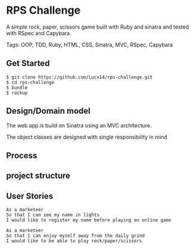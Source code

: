 # RPS Challenge

A simple rock, paper, scissors game built with Ruby and sinatra and tested with RSpec and Capybara.

Tags: OOP, TDD, Ruby, HTML, CSS, Sinatra, MVC, RSpec, Capybara

## Get Started

```
$ git clone https://github.com/Lucx14/rps-challenge.git
$ cd rps-challenge
$ bundle
$ rackup
```

## Design/Domain model

The web app is build on Sinatra using an MVC architecture.


The object classes are designed with single responsibility in mind



## Process

## project structure

## User Stories

```
As a marketeer
So that I can see my name in lights
I would like to register my name before playing an online game

As a marketeer
So that I can enjoy myself away from the daily grind
I would like to be able to play rock/paper/scissors
```